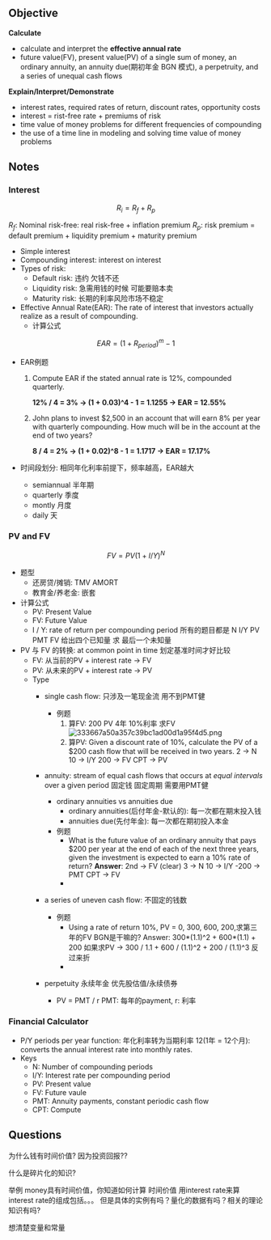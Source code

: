

## Objective
**Calculate**
* calculate and interpret the **effective annual rate**
* future value(FV), present value(PV) of a single sum of money, an ordinary annuity, an annuity due(期初年金 BGN 模式), a perpetruity, and a series of unequal cash flows

**Explain/Interpret/Demonstrate**
* interest rates, required rates of return, discount rates, opportunity costs
* interest = rist-free rate + premiums of risk
* time value of money problems for different frequencies of compounding
*  the use of a time line in modeling and solving time value of money problems

## Notes

### Interest
```math
R_i = R_f + R_p 

```
$R_f$: Nominal risk-free: real risk-free + inflation premium
$R_p$: risk premium = default premium + liquidity premium + maturity premium

* Simple interest
* Compounding interest: interest on interest
* Types of risk: 
    * Default risk: 违约 欠钱不还 
    * Liquidity risk: 急需用钱的时候 可能要赔本卖
    * Maturity risk: 长期的利率风险市场不稳定
* Effective Annual Rate(EAR): The rate of interest that investors actually realize as a result of compounding.
    * 计算公式
```math
    EAR=(1 + R_{period})^m  - 1 
```

* EAR例题
    1. Compute EAR if the stated annual rate is 12%, compounded quarterly. 
    
       **12% / 4 = 3% -> (1 + 0.03)^4 - 1 = 1.1255 -> EAR = 12.55%**
       
    2. John plans to invest $2,500 in an account that will earn 8% per year with quarterly compounding. How much will be in the account at the end of two years?
   
       **8 / 4 = 2% -> (1 + 0.02)^8 - 1 = 1.1717 -> EAR = 17.17%**
       
* 时间段划分: 相同年化利率前提下，频率越高，EAR越大 
    * semiannual 半年期
    * quarterly 季度
    * montly 月度
    * daily 天

### PV and FV
```math
FV = PV(1 + I/Y)^N
```
* 题型
    * 还房贷/摊销: TMV AMORT
    * 教育金/养老金: 嵌套
* 计算公式
    * PV: Present Value
    * FV: Future Value
    * I / Y: rate of return per compounding period
所有的题目都是 N I/Y PV PMT FV 给出四个已知量 求 最后一个未知量
 *  PV 与 FV 的转换: at common point in time 划定基准时间才好比较
    *  FV: 从当前的PV + interest rate -> FV
    *  PV: 从未来的PV + interest rate -> PV 
    *  Type
        * single cash flow: 只涉及一笔现金流 用不到PMT健
             * 例题
                1. 算FV: 200 PV 4年 10%利率 求FV ![333667a50a357c39bc1ad00d1a95f4d5.png](evernotecid://1FC78D12-88FB-4FAC-95A1-F7FB5953B0DF/appyinxiangcom/29211871/ENResource/p1)
                2. 算PV: Given a discount rate of 10%, calculate the PV of a $200 cash flow that will be received in two years. 2 -> N 10 -> I/Y 200 -> FV CPT -> PV

        * annuity: stream of equal cash flows that occurs at *equal intervals* over a given period 固定钱 固定周期 需要用PMT健
            * ordinary annuities vs annuities due
                * ordinary annuities(后付年金-默认的): 每一次都在期末投入钱
                * annuities due(先付年金): 每一次都在期初投入本金
            * 例题
                * What is the future value of an ordinary annuity that pays $200 per year at the end of each of the next three years, given the investment is expected to earn a 10% rate of return? **Answer**: 2nd -> FV (clear) 3 -> N 10 -> I/Y -200 -> PMT CPT -> FV
                * 
        * a series of uneven cash flow: 不固定的钱数
            * 例题
                * Using a rate of return 10%, PV = 0, 300, 600, 200,求第三年的FV  BGN是干嘛的? Answer: 300*(1.1)^2 + 600*(1.1) + 200 如果求PV -> 300 / 1.1 + 600 / (1.1)^2 + 200 / (1.1)^3 反过来折
                * 
        * perpetuity 永续年金 优先股估值/永续债券
            * PV = PMT / r PMT: 每年的payment, r: 利率
   
### Financial Calculator
* P/Y periods per year function: 年化利率转为当期利率 12(1年 = 12个月): converts the annual interest rate into monthly rates.
* Keys
    * N: Number of compounding periods
    * I/Y: Interest rate per compounding period
    * PV: Present value
    * FV: Future vaule
    * PMT: Annuity payments, constant periodic cash flow
    * CPT: Compute

## Questions
为什么钱有时间价值? 因为投资回报?? 

什么是碎片化的知识? 

举例 money具有时间价值，你知道如何计算 时间价值 用interest rate来算 interest rate的组成包括。。。 但是具体的实例有吗？量化的数据有吗？相关的理论知识有吗? 

想清楚变量和常量 
